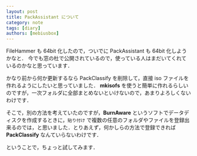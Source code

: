```yaml
---
layout: post
title: PackAssistant について
category: note
tags: [diary]
authors: [mebiusbox]
---
```


FileHammer も 64bit 化したので，ついでに PackAssistant も 64bit 化しようかなと．
今でも窓の杜で公開されているので，使っている人はまだいてくれているのかなと思っています．

かなり前から何か更新するなら PackClassify を削除して，直接 iso ファイルを作れるようにしたいと思っていました．
**mkisofs** を使うと簡単に作れるらしいのですが，一次フォルダに全部まとめないといけないので，あまりよろしくないわけです．

そこで，別の方法を考えていたのですが，**BurnAware** というソフトでデータディスクを作成するときに，`貼り付け`  で複数の任意のフォルダやファイルを登録出来るのでは，と思いました．とりあえず，何かしらの方法で登録できれば **PackClassify** なんていらないわけです．

ということで，ちょっと試してみます．